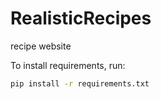 # RealisticRecipes
recipe website

To install requirements, run:

```bash
pip install -r requirements.txt
```
